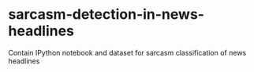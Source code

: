 # sarcasm-detection-in-news-headlines
Contain IPython notebook and dataset for sarcasm classification of news headlines
